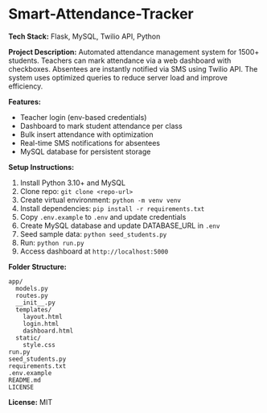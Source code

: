 # Smart-Attendance-Tracker


**Tech Stack:** Flask, MySQL, Twilio API, Python

**Project Description:** 
Automated attendance management system for 1500+ students. Teachers can mark attendance via a web dashboard with checkboxes. Absentees are instantly notified via SMS using Twilio API. The system uses optimized queries to reduce server load and improve efficiency.

**Features:** 
- Teacher login (env-based credentials)
- Dashboard to mark student attendance per class
- Bulk insert attendance with optimization
- Real-time SMS notifications for absentees
- MySQL database for persistent storage

**Setup Instructions:** 
1. Install Python 3.10+ and MySQL
2. Clone repo: `git clone <repo-url>`
3. Create virtual environment: `python -m venv venv`
4. Install dependencies: `pip install -r requirements.txt`
5. Copy `.env.example` to `.env` and update credentials
6. Create MySQL database and update DATABASE_URL in `.env`
7. Seed sample data: `python seed_students.py`
8. Run: `python run.py`
9. Access dashboard at `http://localhost:5000`

**Folder Structure:**
```
app/
  models.py
  routes.py
  __init__.py
  templates/
    layout.html
    login.html
    dashboard.html
  static/
    style.css
run.py
seed_students.py
requirements.txt
.env.example
README.md
LICENSE
```

**License:** MIT
